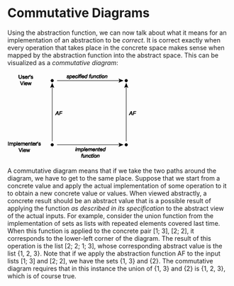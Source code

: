 # Commutative Diagrams

Using the abstraction function, we can now talk about what it means for
an implementation of an abstraction to be *correct*. It is correct
exactly when every operation that takes place in the concrete space
makes sense when mapped by the abstraction function into the abstract
space. This can be visualized as a *commutative diagram*:

![](commutation.gif)

A commutative diagram means that if we take the two paths around the
diagram, we have to get to the same place. Suppose that we start from a
concrete value and apply the actual implementation of some operation to
it to obtain a new concrete value or values. When viewed abstractly, a
concrete result should be an abstract value that is a possible result of
applying the function *as described in its specification* to the
abstract view of the actual inputs. For example, consider the union
function from the implementation of sets as lists with repeated elements
covered last time. When this function is applied to the concrete pair
[1; 3], [2; 2], it corresponds to the lower-left corner of the diagram.
The result of this operation is the list [2; 2; 1; 3], whose
corresponding abstract value is the list {1, 2, 3}. Note that if we
apply the abstraction function AF to the input lists [1; 3] and [2; 2],
we have the sets {1, 3} and {2}. The commutative diagram requires that
in this instance the union of {1, 3} and {2} is {1, 2, 3}, which is of
course true.

